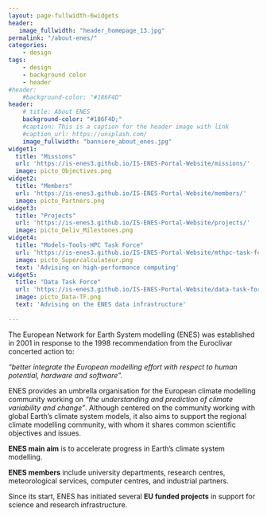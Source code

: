 ```yaml
---
layout: page-fullwidth-6widgets
header:
   image_fullwidth: "header_homepage_13.jpg"
permalink: "/about-enes/"
categories:
    - design
tags:
    - design
    - background color
    - header
#header:
    #background-color: "#186F4D"
header:
    # title: About ENES
    background-color: "#186F4D;"
    #caption: This is a caption for the header image with link
    #caption_url: https://unsplash.com/
    image_fullwidth: "banniere_about_enes.jpg"
widget1:
  title: "Missions"
  url: 'https://is-enes3.github.io/IS-ENES-Portal-Website/missions/'
  image: picto_Objectives.png
widget2:
  title: "Members"
  url: 'https://is-enes3.github.io/IS-ENES-Portal-Website/members/'
  image: picto_Partners.png
widget3:
  title: "Projects"
  url: 'https://is-enes3.github.io/IS-ENES-Portal-Website/projects/'
  image: picto_Deliv_Milestones.png
widget4:
  title: "Models-Tools-HPC Task Force"
  url: 'https://is-enes3.github.io/IS-ENES-Portal-Website/mthpc-task-force/'
  image: picto_Supercalculateur.png
  text: 'Advising on high-performance computing'
widget5:
  title: "Data Task Force"
  url: 'https://is-enes3.github.io/IS-ENES-Portal-Website/data-task-force/'
  image: picto_Data-TF.png
  text: 'Advising on the ENES data infrastructure'
  
---
```



The European Network for Earth System modelling (ENES) was established in 2001 in response to the 1998 recommendation from the Euroclivar concerted action to:

*“better integrate the European modelling effort with respect to human potential, hardware and software”.*

ENES provides an umbrella organisation for the European climate modelling community working on *“the understanding and prediction of climate variability and change”*. Although centered on the community working with global Earth’s climate system models, it also aims to support the regional climate modelling community, with whom it shares common scientific objectives and issues.

**ENES main aim** is to accelerate progress in Earth’s climate system modelling.  

**ENES members** include university departments, research centres, meteorological services, computer centres, and industrial partners.

Since its start, ENES has initiated several **EU funded projects** in support for science and research infrastructure. 
